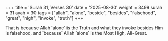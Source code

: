 +++
title = 'Surah 31, Verses 30'
date = '2025-08-30'
weight = 3499
surah = 31
ayah = 30
tags = ["allah", "alone", "beside", "besides", "falsehood", "great", "high", "invoke", "truth"]
+++

That is because Allah ˹alone˺ is the Truth and what they invoke besides Him is falsehood, and ˹because˺ Allah ˹alone˺ is the Most High, All-Great.